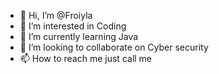 - 👋 Hi, I’m @Froiyla
- 👀 I’m interested in Coding
- 🌱 I’m currently learning Java
- 💞️ I’m looking to collaborate on Cyber security
- 📫 How to reach me just call me

<!---
Froiyla/Froiyla is a ✨ special ✨ repository because its `README.md` (this file) appears on your GitHub profile.
You can click the Preview link to take a look at your changes.
--->
